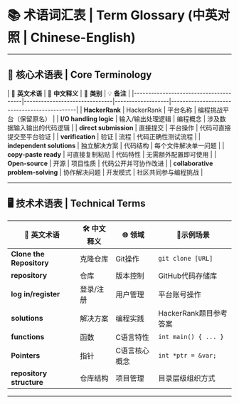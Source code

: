 # 📚 术语词汇表 | Term Glossary (中英对照 | Chinese-English)

---

## 📌 核心术语表 | Core Terminology

| 🔖 
**英文术语**                       | 📖 **中文释义**               | 🎯 **类别**        | 💡 **备注**                                  |
|---------------------------------------|-------------------------------|-------------------|---------------------------------------------|
| **HackerRank**                        | HackerRank                    | 平台名称           | 编程挑战平台（保留原名）                    |
| **I/O handling logic**                | 输入/输出处理逻辑              | 编程概念            | 涉及数据输入输出的代码逻辑                  |
| **direct submission**                 | 直接提交                      | 平台操作            | 代码可直接提交至平台验证                    |
| **verification**                      | 验证                          | 流程               | 代码正确性测试流程                          |
| **independent solutions**             | 独立解决方案                   | 代码结构           | 每个文件解决单一问题                        |
| **copy-paste ready**                  | 可直接复制粘贴                 | 代码特性           | 无需额外配置即可使用                        |
| **Open-source**                       | 开源                          | 项目性质           | 代码公开并可协作改进                        |
| **collaborative problem-solving**     | 协作解决问题                   | 开发模式           | 社区共同参与编程挑战                        |

---

## 🖥 技术术语表 | Technical Terms

| 🔧 **英文术语**                        | 🛠️ **中文释义**              | 🌐 **领域**        | 📝**示例场景**                              |
|---------------------------------------|------------------------------|-------------------|---------------------------------------------|
|**Clone the Repository**               | 克隆仓库                      | Git操作           | `git clone [URL]`                           |
| **repository**                        | 仓库                          | 版本控制          | GitHub代码存储库                            |
| **log in/register**                   | 登录/注册                     | 用户管理          | 平台账号操作                                |
| **solutions**                         | 解决方案                      | 编程实践          | HackerRank题目参考答案                      |
|**functions**                          | 函数                          | C语言特性         | `int main() { ... }`                        |
|**Pointers**                           | 指针                          | C语言核心概念     | `int *ptr = &var;`                          |
|**repository structure**               | 仓库结构                       | 项目管理          | 目录层级组织方式                            |

---

<!-- by 苏志兵 -->
